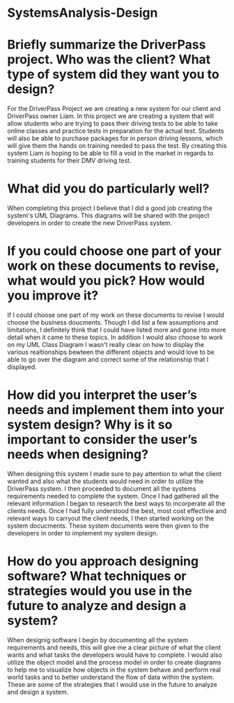 # SystemsAnalysis-Design

# Briefly summarize the DriverPass project. Who was the client? What type of system did they want you to design?

For the DriverPass Project we are creating a new system for our client and DriverPass owner Liam. In this project we are creating a system that will allow students who are trying to pass their driving tests to be able to take online classes and practice tests in preparation for the actual test. Students will also be able to purchase packages for in person driving lessons, which will give them the hands on training needed to pass the test. By creating this system Liam is hoping to be able to fill a void in the market in regards to training students for their DMV driving test.

# What did you do particularly well?

When completing this project I believe that I did a good job creating the system's UML Diagrams. This diagrams will be shared with the project developers in order to create the new DriverPass system.

# If you could choose one part of your work on these documents to revise, what would you pick? How would you improve it?

If I could choose one part of my work on these documents to revise I would choose the business doucments. Though I did list a few assumptions and limitations, I definitely think that I could have listed more and gone into more detail when it came to these topics. In addition I would also choose to work on my UML Class Diagram I wasn't really clear on how to display the various realtionships bewteen the different objects and would love to be able to go over the diagram and correct some of the relationship that I displayed.

# How did you interpret the user’s needs and implement them into your system design? Why is it so important to consider the user’s needs when designing?

When designing this system I made sure to pay attention to what the client wanted and also what the students would need in order to utilize the DriverPass system. I then proceeded to document all the systems requirements needed to complete the system. Once I had gathered all the relevant information I began to research the best ways to incorperate all the clients needs. Once I had fully understood the best, most cost effectivie and relevant ways to carryout the client needs, I then started working on the system docucments. These system documents were then given to the developers in order to implement my system design.

# How do you approach designing software? What techniques or strategies would you use in the future to analyze and design a system?

When designig software I begin by documenting all the system requirements and needs, this will give me a clear picture of what the client wants and what tasks the developers would have to complete. I would also utilize the object model and the process model in order to create diagrams to help me to visualize how objects in the system behave and perform real world tasks and to better understand the flow of data within the system. These are some of the strategies that I would use in the future to analyze and design a system.
